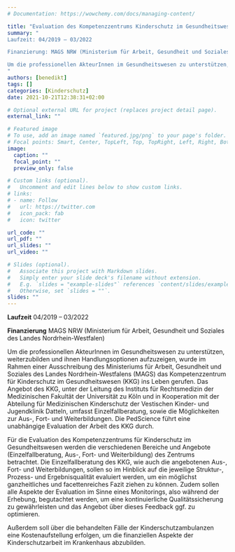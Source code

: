```yaml
---
# Documentation: https://wowchemy.com/docs/managing-content/

title: "Evaluation des Kompetenzzentrums Kinderschutz im Gesundheitswesen NRW"
summary: "
Laufzeit: 04/2019 – 03/2022

Finanzierung: MAGS NRW (Ministerium für Arbeit, Gesundheit und Soziales des Landes Nordrhein-Westfalen)

Um die professionellen AkteurInnen im Gesundheitswesen zu unterstützen, weiterzubilden und ihnen Handlungsoptionen aufzuzeigen, wurde im Rahmen einer Ausschreibung des Ministeriums für Arbeit, Gesundheit und Soziales des Landes Nordrhein-Westfalens (MAGS) das Kompetenzzentrum für Kinderschutz im Gesundheitswesen (KKG) ins Leben gerufen.
"
authors: [benedikt]
tags: []
categories: [Kinderschutz]
date: 2021-10-21T12:38:31+02:00

# Optional external URL for project (replaces project detail page).
external_link: ""

# Featured image
# To use, add an image named `featured.jpg/png` to your page's folder.
# Focal points: Smart, Center, TopLeft, Top, TopRight, Left, Right, BottomLeft, Bottom, BottomRight.
image:
  caption: ""
  focal_point: ""
  preview_only: false

# Custom links (optional).
#   Uncomment and edit lines below to show custom links.
# links:
# - name: Follow
#   url: https://twitter.com
#   icon_pack: fab
#   icon: twitter

url_code: ""
url_pdf: ""
url_slides: ""
url_video: ""

# Slides (optional).
#   Associate this project with Markdown slides.
#   Simply enter your slide deck's filename without extension.
#   E.g. `slides = "example-slides"` references `content/slides/example-slides.md`.
#   Otherwise, set `slides = ""`.
slides: ""
---
```


**Laufzeit** 04/2019 – 03/2022

**Finanzierung** MAGS NRW (Ministerium für Arbeit, Gesundheit und Soziales des Landes Nordrhein-Westfalen)

Um die professionellen AkteurInnen im Gesundheitswesen zu unterstützen, weiterzubilden und ihnen Handlungsoptionen aufzuzeigen, wurde im Rahmen einer Ausschreibung des Ministeriums für Arbeit, Gesundheit und Soziales des Landes Nordrhein-Westfalens (MAGS) das Kompetenzzentrum für Kinderschutz im Gesundheitswesen (KKG) ins Leben gerufen. Das Angebot des KKG, unter der Leitung des Instituts für Rechtsmedizin der Medizinischen Fakultät der Universität zu Köln und in Kooperation mit der Abteilung für Medizinischen Kinderschutz der Vestischen Kinder- und Jugendklinik Datteln, umfasst Einzelfallberatung, sowie die Möglichkeiten zur Aus-, Fort- und Weiterbildungen. Die PedScience führt eine unabhängige Evaluation der Arbeit des KKG durch.

Für die Evaluation des Kompetenzzentrums für Kinderschutz im Gesundheitswesen werden die verschiedenen Bereiche und Angebote (Einzelfallberatung, Aus-, Fort- und Weiterbildung) des Zentrums betrachtet. Die Einzelfallberatung des KKG, wie auch die angebotenen Aus-, Fort- und Weiterbildungen, sollen so im Hinblick auf die jeweilige Struktur-, Prozess- und Ergebnisqualität evaluiert werden, um ein möglichst ganzheitliches und facettenreiches Fazit ziehen zu können. Zudem sollen alle Aspekte der Evaluation im Sinne eines Monitorings, also während der Erhebung, begutachtet werden, um eine kontinuierliche Qualitätssicherung zu gewährleisten und das Angebot über dieses Feedback ggf. zu optimieren.

Außerdem soll über die behandelten Fälle der Kinderschutzambulanzen eine Kostenaufstellung erfolgen, um die finanziellen Aspekte der Kinderschutzarbeit im Krankenhaus abzubilden.